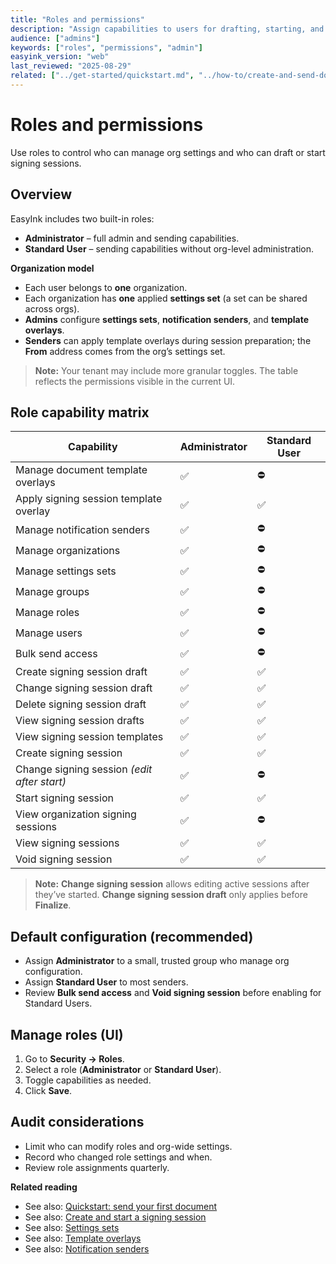 ```yaml
---
title: "Roles and permissions"
description: "Assign capabilities to users for drafting, starting, and administering signing sessions."
audience: ["admins"]
keywords: ["roles", "permissions", "admin"]
easyink_version: "web"
last_reviewed: "2025-08-29"
related: ["../get-started/quickstart.md", "../how-to/create-and-send-document.md", "./settings-sets.md", "./template-overlays.md", "./notification-senders.md"]
---
```


# Roles and permissions

Use roles to control who can manage org settings and who can draft or start signing sessions.

## Overview
EasyInk includes two built-in roles:
- **Administrator** – full admin and sending capabilities.
- **Standard User** – sending capabilities without org-level administration.

**Organization model**
- Each user belongs to **one** organization.
- Each organization has **one** applied **settings set** (a set can be shared across orgs).
- **Admins** configure **settings sets**, **notification senders**, and **template overlays**.
- **Senders** can apply template overlays during session preparation; the **From** address comes from the org’s settings set.

> **Note:** Your tenant may include more granular toggles. The table reflects the permissions visible in the current UI.

## Role capability matrix

| Capability | Administrator | Standard User |
|---|---|---|
| Manage document template overlays | ✅ | ⛔ |
| Apply signing session template overlay | ✅ | ✅ |
| Manage notification senders | ✅ | ⛔ |
| Manage organizations | ✅ | ⛔ |
| Manage settings sets | ✅ | ⛔ |
| Manage groups | ✅ | ⛔ |
| Manage roles | ✅ | ⛔ |
| Manage users | ✅ | ⛔ |
| Bulk send access | ✅ | ⛔ |
| Create signing session draft | ✅ | ✅ |
| Change signing session draft | ✅ | ✅ |
| Delete signing session draft | ✅ | ✅ |
| View signing session drafts | ✅ | ✅ |
| View signing session templates | ✅ | ✅ |
| Create signing session | ✅ | ✅ |
| Change signing session *(edit after start)* | ✅ | ⛔ |
| Start signing session | ✅ | ✅ |
| View organization signing sessions | ✅ | ⛔ |
| View signing sessions | ✅ | ✅ |
| Void signing session | ✅ | ✅ |

> **Note:** **Change signing session** allows editing active sessions after they’ve started. **Change signing session draft** only applies before **Finalize**.

## Default configuration (recommended)
- Assign **Administrator** to a small, trusted group who manage org configuration.
- Assign **Standard User** to most senders.
- Review **Bulk send access** and **Void signing session** before enabling for Standard Users.

## Manage roles (UI)
1. Go to **Security → Roles**.
2. Select a role (**Administrator** or **Standard User**).
3. Toggle capabilities as needed.
4. Click **Save**.

## Audit considerations
- Limit who can modify roles and org-wide settings.
- Record who changed role settings and when.
- Review role assignments quarterly.

**Related reading**
- See also: [Quickstart: send your first document](../get-started/quickstart.md)  
- See also: [Create and start a signing session](../how-to/create-and-send-document.md)  
- See also: [Settings sets](./settings-sets.md)  
- See also: [Template overlays](./template-overlays.md)  
- See also: [Notification senders](./notification-senders.md)
